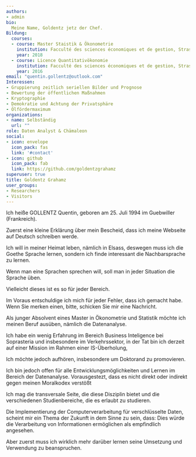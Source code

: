 ```yaml
---
authors:
- admin
bio: 
  Meine Name, Goldentz jetz der Chef.
Bildung:
  courses:
  - course: Master Staistik & Ökonometrie
    institution: Facculté des sciences économiques et de gestion, Strasbourg
    year: 2018
  - course: Licence Quantitativökonomie
    institution: Facculté des sciences économiques et de gestion, Strasbourg
    year: 2016
email: "quentin.gollentz@outlook.com"
Interessen:
- Gruppierung zeitlich seriellen Bilder und Prognose
- Bewertung der öffentlichen Maßnahmen
- Kryptographie
- Demokratie und Achtung der Privatsphäre
- Ölfördermaximum
organizations:
- name: Selbständig
  url: ""
role: Daten Analyst & Chämaleon
social:
- icon: envelope
  icon_pack: fas
  link: '#contact'
- icon: github
  icon_pack: fab
  link: https://github.com/goldentzgrahamz
superuser: true
title: Goldentz Grahamz
user_groups:
- Researchers
- Visitors
---
```

Ich heiße  GOLLENTZ Quentin, geboren am 25. Juli 1994 im Guebwiller (Frankreich).

Zuerst eine kleine Erklärung über mein Bescheid, dass ich meine Webseite auf Deutsch schreiben werde.

Ich will in meiner Heimat leben, nämlich in Elsass, deswegen muss ich die Goethe Sprache lernen, sondern ich finde interessant die Nachbarsprache zu lernen.

Wenn man eine Sprachen sprechen will, soll man in jeder Situation die Sprache üben.

Vielleicht dieses ist es so für jeder Bereich.

Im Voraus entschuldige ich mich für jeder Fehler, dass ich gemacht habe. Wenn Sie merken einen, bitte, schicken Sie mir eine Nachricht.

Als junger Absolvent eines Master in Ökonometrie und Statistik möchte ich meinen Beruf ausüben, nämlich die Datenanalyse.

Ich habe ein wenig Erfahrung im Bereich Business Inteligence bei Soprasteria und insbesondere im Verkehrssektor, in der Tat bin ich derzeit auf einer Mission im Rahmen einer IS-Überholung,

Ich möchte jedoch aufhören, insbesondere um Doktorand zu promovieren.

Ich bin jedoch offen für alle Entwicklungsmöglichkeiten und Lernen im Bereich der Datenanalyse.
Vorausgestezt, dass es nicht direkt oder indirekt gegen meinen Moralkodex verstößt

Ich mag die transversale Seite, die diese Disziplin bietet und die verschiedenen Studienbereiche, die es erlaubt zu studieren.

Die Implementierung der Computerverarbeitung für verschlüsselte Daten, scheint mir ein Thema der Zukunft in dem Sinne zu sein, dass: Dies würde die Verarbeitung von Informationen ermöglichen als empfindlich angesehen.

Aber zuerst muss ich wirklich mehr darüber lernen seine Umsetzung und Verwendung zu beanspruchen.
